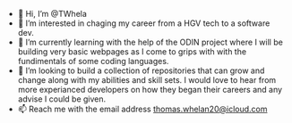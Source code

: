 - 👋 Hi, I’m @TWhela
- 👀 I’m interested in chaging my career from a HGV tech to a software dev.
- 🌱 I’m currently learning with the help of the ODIN project where I will be building very basic webpages as I come to grips with with the fundimentals of some coding languages.
- 💞️ I’m looking to build a collection of repositories that can grow and change along with my abilities and skill sets. I would love to hear from more experianced developers on how they began their careers and any advise I could be given.
- 📫 Reach me with the email address thomas.whelan20@icloud.com

